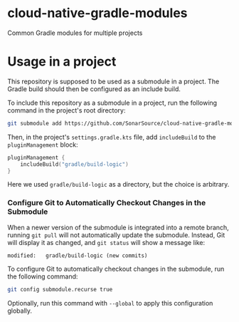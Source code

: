 # cloud-native-gradle-modules

Common Gradle modules for multiple projects

# Usage in a project
This repository is supposed to be used as a submodule in a project. The Gradle build should then be configured as an include build.

To include this repository as a submodule in a project, run the following command in the project's root directory:
```bash
git submodule add https://github.com/SonarSource/cloud-native-gradle-modules gradle/build-logic
```

Then, in the project's `settings.gradle.kts` file, add `includeBuild` to the `pluginManagement` block:
```kotlin
pluginManagement {
    includeBuild("gradle/build-logic")
}
```

Here we used `gradle/build-logic` as a directory, but the choice is arbitrary.

### Configure Git to Automatically Checkout Changes in the Submodule

When a newer version of the submodule is integrated into a remote branch, running `git pull` will not automatically update the submodule. Instead, Git will display it as changed, and `git status` will show a message like:
```text
modified:   gradle/build-logic (new commits)
```

To configure Git to automatically checkout changes in the submodule, run the following command:

```bash
git config submodule.recurse true
```

Optionally, run this command with `--global` to apply this configuration globally.
